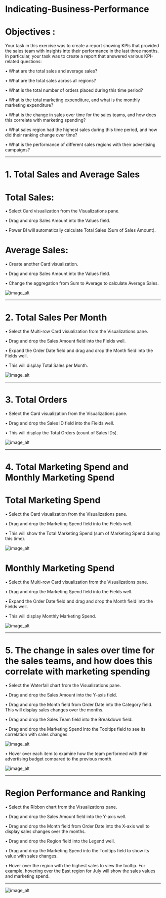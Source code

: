 # Indicating-Business-Performance

# Objectives : 

Your task in this exercise was to create a report showing KPIs that provided the sales team with insights into their performance in the last three months. In particular, your task was to create a report that answered various KPI-related questions:

• What are the total sales and average sales?

• What are the total sales across all regions?

• What is the total number of orders placed during this time period?

• What is the total marketing expenditure, and what is the monthly marketing expenditure?

• What is the change in sales over time for the sales teams, and how does this correlate with marketing spending?

• What sales region had the highest sales during this time period, and how did their ranking change over time?

• What is the performance of different sales regions with their advertising campaigns?

---------------------------------------------------------------------------------------------------------------------------------------------------------------------------------------

# 1. Total Sales and Average Sales

# Total Sales:

• Select Card visualization from the Visualizations pane.

• Drag and drop Sales Amount into the Values field.

• Power BI will automatically calculate Total Sales (Sum of Sales Amount).

# Average Sales:

• Create another Card visualization.

• Drag and drop Sales Amount into the Values field.

• Change the aggregation from Sum to Average to calculate Average Sales.

![image_alt](https://github.com/DSgenes/Indicating-Business-Performance/blob/c78afbcb56f978c1933757e0e12e92edf31ee5d8/Screenshot%202.png)

----------------------------------------------------------------------------------------------------------------------------------------------------------------------------------------

# 2. Total Sales Per Month

• Select the Multi-row Card visualization from the Visualizations pane.

• Drag and drop the Sales Amount field into the Fields well.

• Expand the Order Date field and drag and drop the Month field into the Fields well.

• This will display Total Sales per Month.

![image_alt](https://github.com/DSgenes/Indicating-Business-Performance/blob/e6bdaa3719c7cc4a2afa91a131e22547eee87842/Screenshot%203.png)

----------------------------------------------------------------------------------------------------------------------------------------------------------------------------------------

# 3. Total Orders

• Select the Card visualization from the Visualizations pane.

• Drag and drop the Sales ID field into the Fields well.

• This will display the Total Orders (count of Sales IDs).

![image_alt](https://github.com/DSgenes/Indicating-Business-Performance/blob/bed1f9d91b8c7b2541b827dfc731da31e908b824/Screenshot%204.png)

----------------------------------------------------------------------------------------------------------------------------------------------------------------------------------------

# 4. Total Marketing Spend and Monthly Marketing Spend

# Total Marketing Spend

• Select the Card visualization from the Visualizations pane.

• Drag and drop the Marketing Spend field into the Fields well.

• This will show the Total Marketing Spend (sum of Marketing Spend during this time).

![image_alt](https://github.com/DSgenes/Indicating-Business-Performance/blob/e1b58e5c0b642f3c761c9e228d6cddd1bcf14936/Screenshot%205.png)


# Monthly Marketing Spend

• Select the Multi-row Card visualization from the Visualizations pane.

• Drag and drop the Marketing Spend field into the Fields well.

• Expand the Order Date field and drag and drop the Month field into the Fields well.

• This will display Monthly Marketing Spend.

![image_alt](https://github.com/DSgenes/Indicating-Business-Performance/blob/4c9cb79e1e869fb0f84432581a25ebd27070c333/Screenshot%208.png)

----------------------------------------------------------------------------------------------------------------------------------------------------------------------------------------

# 5. The change in sales over time for the sales teams, and how does this correlate with marketing spending

• Select the Waterfall chart from the Visualizations pane.

• Drag and drop the Sales Amount into the Y-axis field.

• Drag and drop the Month field from Order Date into the Category field. This will display sales changes over the months.

• Drag and drop the Sales Team field into the Breakdown field.

• Drag and drop the Marketing Spend into the Tooltips field to see its correlation with sales changes.

![image_alt](https://github.com/DSgenes/Indicating-Business-Performance/blob/90d3cdc11479540b53f20043db54b8e35a5806ac/Screenshot%206.png)

• Hover over each item to examine how the team performed with their advertising budget compared to the previous month.

![image_alt](https://github.com/DSgenes/Indicating-Business-Performance/blob/712f2d2b6f534221b59b4c01beee85f7c70c3c82/Screenshot%209.png)

--------------------------------------------------------------------------------------------------------------------------------------------------------------------------------------

# Region Performance and Ranking

• Select the Ribbon chart from the Visualizations pane.

• Drag and drop the Sales Amount field into the Y-axis well.

• Drag and drop the Month field from Order Date into the X-axis well to display sales changes over the months.

• Drag and drop the Region field into the Legend well.

• Drag and drop the Marketing Spend into the Tooltips field to show its value with sales changes.

• Hover over the region with the highest sales to view the tooltip. For example, hovering over the East region for July will show the sales values and marketing spend.





----------------------------------------------------------------------------------------------------------------------------------------------------------------------------------------



![image_alt](https://github.com/DSgenes/Indicating-Business-Performance/blob/763ce71c97be0f182d85a0f1395eb16818fb3973/Screenshot%201.png)
